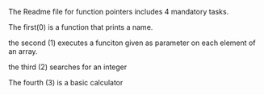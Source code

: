 The Readme file for function pointers includes 4 mandatory tasks.  

The first(0) is a function that prints a name.

the second (1) executes a funciton given as parameter on each element of an array.

the third (2) searches for an integer

The fourth (3) is a basic calculator

